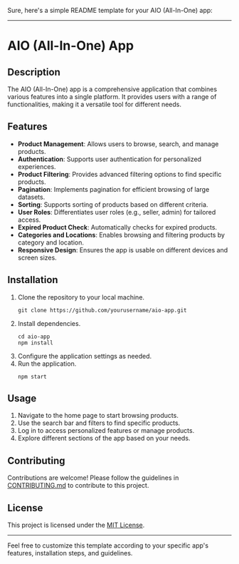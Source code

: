 Sure, here's a simple README template for your AIO (All-In-One) app:

---

# AIO (All-In-One) App

## Description
The AIO (All-In-One) app is a comprehensive application that combines various features into a single platform. It provides users with a range of functionalities, making it a versatile tool for different needs.

## Features
- **Product Management**: Allows users to browse, search, and manage products.
- **Authentication**: Supports user authentication for personalized experiences.
- **Product Filtering**: Provides advanced filtering options to find specific products.
- **Pagination**: Implements pagination for efficient browsing of large datasets.
- **Sorting**: Supports sorting of products based on different criteria.
- **User Roles**: Differentiates user roles (e.g., seller, admin) for tailored access.
- **Expired Product Check**: Automatically checks for expired products.
- **Categories and Locations**: Enables browsing and filtering products by category and location.
- **Responsive Design**: Ensures the app is usable on different devices and screen sizes.

## Installation
1. Clone the repository to your local machine.
    ```
    git clone https://github.com/yourusername/aio-app.git
    ```
2. Install dependencies.
    ```
    cd aio-app
    npm install
    ```
3. Configure the application settings as needed.
4. Run the application.
    ```
    npm start
    ```

## Usage
1. Navigate to the home page to start browsing products.
2. Use the search bar and filters to find specific products.
3. Log in to access personalized features or manage products.
4. Explore different sections of the app based on your needs.

## Contributing
Contributions are welcome! Please follow the guidelines in [CONTRIBUTING.md](CONTRIBUTING.md) to contribute to this project.

## License
This project is licensed under the [MIT License](LICENSE).

---

Feel free to customize this template according to your specific app's features, installation steps, and guidelines.
  
 
